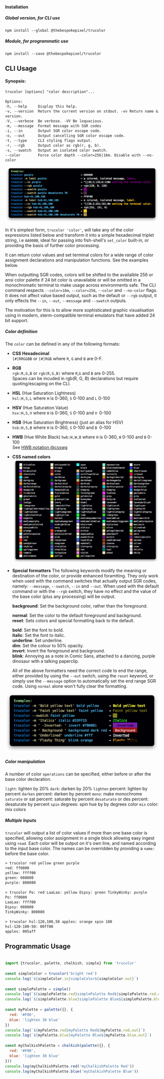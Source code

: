 #### Installation
##### Global version, for CLI use
```shell
npm install --global @thebespokepixel/trucolor
```

##### Module, for programmatic use
```shell
npm install --save @thebespokepixel/trucolor
```

## CLI Usage

#### Synopsis:

```text
trucolor [options] "color description"...

Options:
-h, --help     Display this help.
-v, --version  Return the current version on stdout. -vv Return name & version.
-V, --verbose  Be verbose. -VV Be loquacious.
-m, --message  Format message with SGR codes
-i, --in       Output SGR color escape code.
-o, --out      Output cancelling SGR color escape code.
-t, --type     CLI styling flags output.
-r, --rgb      Output color as rgb(r, g, b).
-s, --swatch   Output an isolated color swatch.
--color        Force color depth --color=256|16m. Disable with --no-color
```

![Usage Examples](https://raw.githubusercontent.com/MarkGriffiths/trucolor/master/media/example.png)

In it's simplest form, `trucolor 'color'`, will take any of the color expressions listed below and transform it into a simple hexadecimal triplet string, i.e `AA00BB`, ideal for passing into fish-shell's `set_color` built-in, or providing the basis of further color processing.

It can return color values and set terminal colors for a wide range of color assignment declarations and manipulation functions. See the examples below.

When outputting SGR codes, colors will be shifted to the availalble 256 or ansi color palette if 24 bit color is unavailable or will be omitted in a monochromatic terminal to make usage across environments safe. The CLI command respects `--color=16m`, `--color=256`, `--color` and `--no-color` flags. It does not affect value based output, such as the default or `--rgb` output, it only effects the `--in`, `--out`, `--message` and `--swatch` outputs.

The motivation for this is to allow more sophisticated graphic visualisation using in modern, xterm-compatible terminal emulators that have added 24 bit support.

##### Color definition

The `color` can be defined in any of the following formats:

- __CSS Hexadecimal__  
  `[#]RRGGBB` or `[#]RGB` where `R`, `G` and `B` are 0-F.

- __RGB__  
  `rgb:R,G,B` or `rgb(R,G,B)` where `R`,`G` and `B` are 0-255.  
  Spaces can be incuded in rgb(R, G, B) declarations but require quoting/escaping on the CLI.

- __HSL__ (Hue Saturation Lightness)  
  `hsl:H,S,L` where `H` is 0-360, `S` 0-100 and `L` 0-100

- __HSV__ (Hue Saturation Value)  
  `hsv:H,S,V` where `H` is 0-360, `S` 0-100 and `V `0-100

- __HSB__ (Hue Saturation Brightness) (just an alias for HSV)  
  `hsb:H,S,B` where `H` is 0-360, `S` 0-100 and `B `0-100

- __HWB__ (Hue White Black)
  `hwb:H,W,B` where `H` is 0-360, `W` 0-100 and `B` 0-100  
  See [HWB notation @csswg](https://drafts.csswg.org/css-color/#the-hwb-notation)

- __CSS named colors__  
![Named Colors Examples](https://raw.githubusercontent.com/MarkGriffiths/trucolor/master/media/named.png)

- __Special formatters__
The following keywords modify the meaning or destination of the color, or provide enhanced foramtting. They only work when used with the command switches that actually output SGR codes, namely: `--message`, `--swatch`, `--in` and `--out`. When used with the default command or with the `--rgb` switch, they have no effect and the value of the base color (plus any processing) will be output.

  __background__: Set the background color, rather than the foreground.

  __normal__: Set the color to the default foreground and background.  
  __reset__: Sets colors and special formatting back to the default.

  __bold__: Set the font to bold.  
  __italic__: Set the font to italic.  
  __underline__: Set underline.  
  __dim__: Set the colour to 50% opacity.  
  __invert__: Invert the foreground and background.  
  __blink__: Annoying as a note in Comic Sans, attached to a dancing, purple dinosaur with a talking paperclip.

  All of the above formatters need the correct code to end the range, either provided by using the `--out` switch, using the `reset` keyword, or simply use the `--message` option to automatically set the end range SGR code. Using `normal` alone won't fully clear the formatting.

![Formatters Examples](https://raw.githubusercontent.com/MarkGriffiths/trucolor/master/media/formatters.png)

##### Color manipulation

A number of color `operations` can be specified, either before or after the base color declaration.

`light`: lighten by 20%
`dark`: darken by 20%
`lighten` percent: lighten by percent
`darken` percent: darken by percent
`mono`: make monochrome
`saturate` or sat percent: saturate by percent
`desaturate` or des percent: desaturate by percent
`spin` degrees: spin hue by by degrees
color `mix` color: mix colors

##### Multiple Inputs
`trucolor` will output a list of color values if more than one base color is specified, allowing color assignment in a single block allowing easy ingest using `read`. Each color will be output on it's own line, and named according to the input base color. The names can be overridden by providing a `name:` before the base color.

```shell
> trucolor red yellow green purple
red: ff0000
yellow: ffff00
green: 008000
purple: 800080

> trucolor Po: red LaaLaa: yellow Dipsy: green TinkyWinky: purple
Po: ff0000
LaaLaa: ffff00
Dipsy: 008000
TinkyWinky: 800080

> trucolor hsl:120,100,50 apples: orange spin 180
hsl-120-100-50: 00ff00
apples: 005aff
```

## Programmatic Usage

```javascript

import {trucolor, palette, chalkish, simple} from 'trucolor'

const simpleColor = trucolor('bright red')
console.log(`${simpleColor.in}simpleColor${simpleColor.out}`)

const simplePalette = simple()
console.log(`${simplePalette.red}simplePalette Red${simplePalette.red.out}`)
console.log(`${simplePalette.blue}simplePalette Blue${simplePalette.blue.out}`)

const myPalette = palette({}, {
  red: '#F00',
  blue: 'lighten 30 blue'
})
console.log(`${myPalette.red}myPalette Red${myPalette.red.out}`)
console.log(`${myPalette.blue}myPalette Blue${myPalette.blue.out}`)

const myChalkishPalette = chalkish(palette({}, {
  red: '#F00',
  blue: 'lighten 30 blue'
}))
console.log(myChalkishPalette.red('myChalkishPalette Red'))
console.log(myChalkishPalette.blue('myChalkishPalette Blue'))

```
